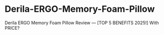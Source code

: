 # Derila-ERGO-Memory-Foam-Pillow
Derila ERGO Memory Foam Pillow  Review — [TOP 5 BENEFITS 2025!] With PRICE?
